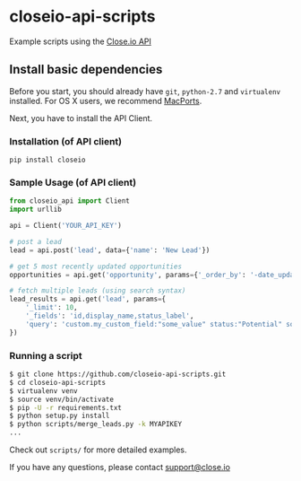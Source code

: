 # closeio-api-scripts
Example scripts using the [Close.io API](http://developer.close.io/)


Install basic dependencies
-----
Before you start, you should already have `git`, `python-2.7` and `virtualenv` installed. For OS X users, we recommend [MacPorts](http://www.macports.org/).

Next, you have to install the API Client.

### Installation (of API client)

`pip install closeio`

### Sample Usage (of API client)

```python
from closeio_api import Client
import urllib

api = Client('YOUR_API_KEY')

# post a lead
lead = api.post('lead', data={'name': 'New Lead'})

# get 5 most recently updated opportunities
opportunities = api.get('opportunity', params={'_order_by': '-date_updated', '_limit': 5})

# fetch multiple leads (using search syntax)
lead_results = api.get('lead', params={
    '_limit': 10,
    '_fields': 'id,display_name,status_label',
    'query': 'custom.my_custom_field:"some_value" status:"Potential" sort:updated'
})
```

### Running a script
```bash
$ git clone https://github.com/closeio-api-scripts.git
$ cd closeio-api-scripts
$ virtualenv venv
$ source venv/bin/activate
$ pip -U -r requirements.txt
$ python setup.py install
$ python scripts/merge_leads.py -k MYAPIKEY 
...

```

Check out `scripts/` for more detailed examples.

If you have any questions, please contact support@close.io 